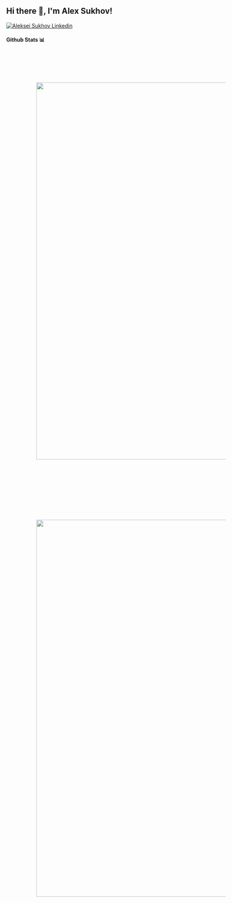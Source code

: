 <h2> Hi there 👋, I'm Alex Sukhov! </h2>
    
[![Aleksei Sukhov Linkedin](https://img.shields.io/badge/LinkedIn-0077B5?style=for-the-badge&logo=linkedin&logoColor=white)](https://www.linkedin.com/in/alekseisukhov/)

<!-- This is using base64 encoded image. If you have a small image, you can upload the base64 version of it :D https://www.base64-image.de/ -->

#### Github Stats 📊

<!-- [![Alex's github stats](https://github-readme-stats.vercel.app/api?username=aleksei-sukhov-ucl&show_icons=true&theme=radical)](https://github.com/anuraghazra/github-readme-stats)

[![Top Langs](https://github-readme-stats.vercel.app/api/top-langs/?username=aleksei-sukhov-ucl&layout=compact&theme=radical)](https://github.com/anuraghazra/github-readme-stats) -->
<div>
  <img align="center" style="height: 25vh; padding:2vh;" src="https://github-readme-stats.vercel.app/api?username=aleksei-sukhov-ucl&show_icons=true&theme=radical"/>
  <img align="center" style="height: 25vh; padding:2vh;" src="https://github-readme-stats.vercel.app/api/top-langs/?username=aleksei-sukhov-ucl&&langs_count=3&theme=radical"/>
</div>
